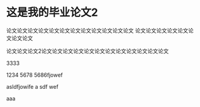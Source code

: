 # 这是我的毕业论文2

论文论文论文论文论文论文论文论文论文论文论文论文
论文论文论文论文论文论文论文论文


论文论文论文2论文论文论文论文论文论文论文论文论文论文论文论文

3333

1234
5678
5686fjowef


asldfjowife
a
sdf
wef


aaa
